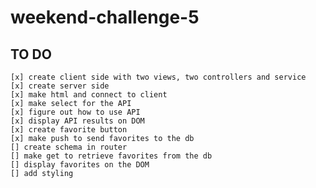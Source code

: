 # weekend-challenge-5

## TO DO
    [x] create client side with two views, two controllers and service
    [x] create server side 
    [x] make html and connect to client
    [x] make select for the API
    [x] figure out how to use API 
    [x] display API results on DOM
    [x] create favorite button
    [x] make push to send favorites to the db
    [] create schema in router
    [] make get to retrieve favorites from the db
    [] display favorites on the DOM
    [] add styling